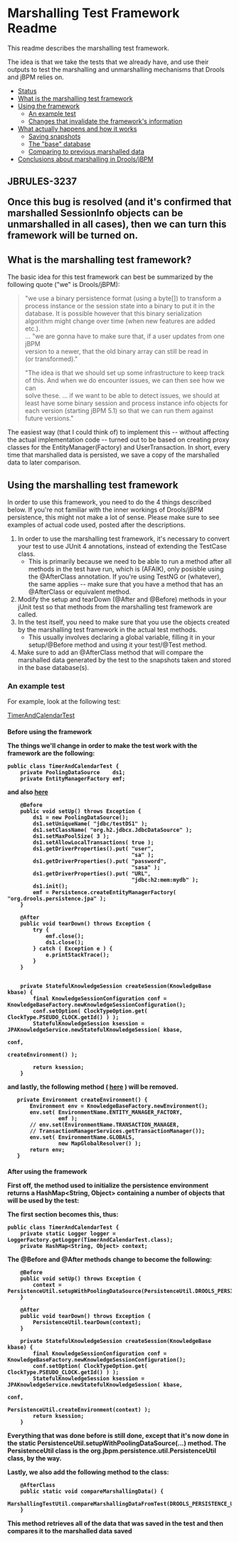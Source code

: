 
Marshalling Test Framework Readme
=================================

This readme describes the marshalling test framework. 

The idea is that we take the tests that we already have, and use their outputs to 
test the marshalling and unmarshalling mechanisms that Drools and jBPM relies on.

*   [Status](#status)
*   [What is the marshalling test framework](#what)
*   [Using the framework](#using)
    *   [An example test](#example)
    *   [Changes that invalidate the framework's information](#changes)
*   [What actually happens and how it works](#how)
    *   [Saving snapshots](#snapshots)
    *   [The "base" database](#base)  
    *   [Comparing to previous marshalled data](#comparing)
*    [Conclusions about marshalling in Drools/jBPM](#comparing)

<h2 id="status>Status of marshalling test framework use</h2>

At present, this framework is not yet being used because the following issue prevents us from 
unmarshalling SessionInfo objects: 
- [JBRULES-3237](https://issues.jboss.org/browse/JBRULES-3237) 

Once this bug is resolved (and it's confirmed that marshalled SessionInfo objects
can be unmarshalled in all cases), then we can turn this framework will be turned on. 

<h2 id="what">What is the marshalling test framework?</h2>

The basic idea for this test framework can best be summarized by the following
quote ("we" is Drools/jBPM): 

 > "we use a binary persistence format (using a byte[]) to transform a   
 >  process instance or the session state into a binary to put it in the   
 >  database. It is possible however that this binary serialization   
 >  algorithm might change over time (when new features are added etc.).  
 ...
 > "we are gonna have to make sure that, if a user updates from one jBPM   
 >  version to a newer, that the old binary array can still be read in   
 > (or transformed)."  
 >   
 > "The idea is that we should set up some infrastructure to keep track   
 >  of this. And when we do encounter issues, we can then see how we can   
 >  solve these. ... if we want to be able to detect issues, we should at   
 >  least have some binary session and process instance info objects for   
 >  each version (starting jBPM 5.1) so that we can run them against   
 >  future versions."  

The easiest way (that I could think of) to implement this -- without affecting the actual implementation code -- turned out to be based on creating proxy classes for the EntityManager(Factory) and UserTransaction. In short, every time that marshalled data is persisted, we save a copy of the marshalled data to later comparison. 


<h2 id="using">Using the marshalling test framework</h2>

In order to use this framework, you need to do the 4 things described below. If you're not familiar with the inner workings of Drools/jBPM persistence, this might not make a lot of sense. Please make sure to see examples of actual code used, posted after the descriptions. 

1.   In order to use the marshalling test framework, it's necessary to convert your test to use JUnit 4 annotations, instead of extending the TestCase class.   
     *    This is primarily because we need to be able to run a method after all methods in the test have run, which is (AFAIK), only posisble using the @AfterClass annotation. If you're using TestNG or (whatever), the same applies -- make sure that you have a method that has an @AfterClass or equivalent method.    
2.   Modify the setup and tearDown (@After and @Before) methods in your jUnit test so that methods from the marshalling test framework are called. 
3.   In the test itself, you need to make sure that you use the objects created by the marshalling test framework in the actual test methods.    
     *   This usually involves declaring a global variable, filling it in your setup/@Before method and using it your test/@Test method. 
4.   Make sure to add an @AfterClass method that will compare the marshalled data generated by the test to the snapshots taken and stored in the base database(s). 

<h3 id="example">An example test</h3>

For example, look at the following test: 

 [TimerAndCalendarTest](https://github.com/droolsjbpm/drools/blob/b869611e377e9fc5e036c64c296eeaba75a5cd0e/drools-persistence-jpa/src/test/java/org/drools/timer/integrationtests/TimerAndCalendarTest.java)

<h4>Before using the framework</i>

The things we'll change in order to make the test work with the framework are the following: 

    public class TimerAndCalendarTest {
        private PoolingDataSource    ds1;
        private EntityManagerFactory emf;

and also [here](https://github.com/droolsjbpm/drools/blob/b869611e377e9fc5e036c64c296eeaba75a5cd0e/drools-persistence-jpa/src/test/java/org/drools/timer/integrationtests/TimerAndCalendarTest.java#L245) 

        @Before
        public void setUp() throws Exception {
            ds1 = new PoolingDataSource();
            ds1.setUniqueName( "jdbc/testDS1" );
            ds1.setClassName( "org.h2.jdbcx.JdbcDataSource" );
            ds1.setMaxPoolSize( 3 );
            ds1.setAllowLocalTransactions( true );
            ds1.getDriverProperties().put( "user",
                                           "sa" );
            ds1.getDriverProperties().put( "password",
                                           "sasa" );
            ds1.getDriverProperties().put( "URL",
                                           "jdbc:h2:mem:mydb" );
            ds1.init();
            emf = Persistence.createEntityManagerFactory( "org.drools.persistence.jpa" );
        }
    
        @After
        public void tearDown() throws Exception {
            try {
                emf.close();
                ds1.close();
            } catch ( Exception e ) {
                e.printStackTrace();
            }
        }
    
    
        private StatefulKnowledgeSession createSession(KnowledgeBase kbase) {
            final KnowledgeSessionConfiguration conf = KnowledgeBaseFactory.newKnowledgeSessionConfiguration();
            conf.setOption( ClockTypeOption.get( ClockType.PSEUDO_CLOCK.getId() ) );
            StatefulKnowledgeSession ksession = JPAKnowledgeService.newStatefulKnowledgeSession( kbase,
                                                                                                 conf,
                                                                                                 createEnvironment() );
    
            return ksession;
        }
    

and lastly, the following method ( [here](https://github.com/droolsjbpm/drools/blob/b869611e377e9fc5e036c64c296eeaba75a5cd0e/drools-persistence-jpa/src/test/java/org/drools/timer/integrationtests/TimerAndCalendarTest.java#L296) ) will be removed.  

       private Environment createEnvironment() {
           Environment env = KnowledgeBaseFactory.newEnvironment();
           env.set( EnvironmentName.ENTITY_MANAGER_FACTORY,
                    emf );
           // env.set(EnvironmentName.TRANSACTION_MANAGER,
           // TransactionManagerServices.getTransactionManager());
           env.set( EnvironmentName.GLOBALS,
                    new MapGlobalResolver() );
           return env;
       }


<h4>After using the framework</i>

First off, the method used to initialize the persistence environment returns a HashMap<String, Object> 
containing a number of objects that will be used by the test: 

The first section becomes this, thus: 

    public class TimerAndCalendarTest {
        private static Logger logger = LoggerFactory.getLogger(TimerAndCalendarTest.class);
        private HashMap<String, Object> context;

The @Before and @After methods change to become the following: 

        @Before
        public void setUp() throws Exception {
            context = PersistenceUtil.setupWithPoolingDataSource(PersistenceUtil.DROOLS_PERSISTENCE_UNIT_NAME);
        }
    
        @After
        public void tearDown() throws Exception {
            PersistenceUtil.tearDown(context);
        }
        
        private StatefulKnowledgeSession createSession(KnowledgeBase kbase) {
            final KnowledgeSessionConfiguration conf = KnowledgeBaseFactory.newKnowledgeSessionConfiguration();
            conf.setOption( ClockTypeOption.get( ClockType.PSEUDO_CLOCK.getId() ) );
            StatefulKnowledgeSession ksession = JPAKnowledgeService.newStatefulKnowledgeSession( kbase,
                                                                                                 conf,
                                                                                                 PersistenceUtil.createEnvironment(context) );
            return ksession;
        }

Everything that was done before is still done, except that it's now done in the static PersistenceUtil.setupWithPoolingDataSource(...) method. 
The PersistenceUtil class is the org.jbpm.persistence.util.PersistenceUtil class, by the way. 

Lastly, we also add the following method to the class: 

        @AfterClass
        public static void compareMarshallingData() { 
            MarshallingTestUtil.compareMarshallingDataFromTest(DROOLS_PERSISTENCE_UNIT_NAME);
        }

This method retrieves all of the data that was saved in the test and then compares it to the marshalled
data saved 

